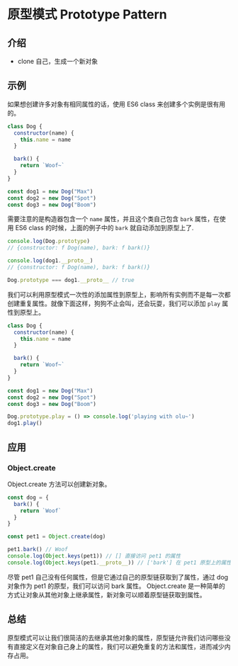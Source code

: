 # 原型模式 Prototype Pattern

## 介绍

- clone 自己，生成一个新对象

## 示例

如果想创建许多对象有相同属性的话，使用 ES6 class 来创建多个实例是很有用的。

```js
class Dog {
  constructor(name) {
    this.name = name
  }

  bark() {
    return `Woof~`
  }
}

const dog1 = new Dog("Max")
const dog2 = new Dog("Spot")
const dog3 = new Dog("Boom")
```

需要注意的是构造器包含一个 `name` 属性，并且这个类自己包含 `bark` 属性，在使用 ES6 class 的时候，上面的例子中的 `bark` 就自动添加到原型上了.

```js
console.log(Dog.prototype)
// {constructor: f Dog(name), bark: f bark()}

console.log(dog1.__proto__)
// {constructor: f Dog(name), bark: f bark()}

Dog.prototype === dog1.__proto__ // true
```

我们可以利用原型模式一次性的添加属性到原型上，影响所有实例而不是每一次都创建重复属性。就像下面这样，狗狗不止会叫，还会玩耍，我们可以添加 `play` 属性到原型上。

```js
class Dog {
  constructor(name) {
    this.name = name
  }

  bark() {
    return `Woof~`
  }
}

const dog1 = new Dog("Max")
const dog2 = new Dog("Spot")
const dog3 = new Dog("Boom")

Dog.prototype.play = () => console.log('playing with olu~')
dog1.play()
```

## 应用

### Object.create

Object.create 方法可以创建新对象。

```js
const dog = {
  bark() {
    return `Woof`
  }
}

const pet1 = Object.create(dog)

pet1.bark() // Woof
console.log(Object.keys(pet1)) // [] 直接访问 pet1 的属性
console.log(Object.keys(pet1.__proto__)) // ['bark'] 在 pet1 原型上的属性
```

尽管 pet1 自己没有任何属性，但是它通过自己的原型链获取到了属性，通过 dog 对象作为 pet1 的原型，我们可以访问 bark 属性。
Object.create 是一种简单的方式让对象从其他对象上继承属性，新对象可以顺着原型链获取到属性。

## 总结

原型模式可以让我们很简洁的去继承其他对象的属性，原型链允许我们访问哪些没有直接定义在对象自己身上的属性，我们可以避免重复的方法和属性，进而减少内存占用。
